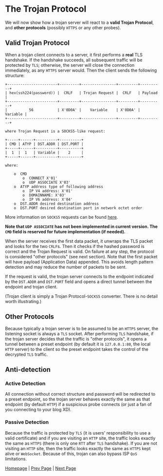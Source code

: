 # The Trojan Protocol

We will now show how a trojan server will react to a **valid Trojan Protocol**, and **other protocols** (possibly `HTTPS` or any other probes).

## Valid Trojan Protocol

When a trojan client connects to a server, it first performs a **real** TLS handshake. If the handshake succeeds, all subsequent traffic will be protected by `TLS`; otherwise, the server will close the connection immediately, as any `HTTPS` server would. Then the client sends the following structure:

```
+-----------------------+---------+----------------+---------+----------+
| hex(ssh224(password)) |  CRLF   | Trojan Request |  CRLF   | Payload  |
+-----------------------+---------+----------------+---------+----------+
|          56           | X'0D0A' |    Variable    | X'0D0A' | Variable |
+-----------------------+---------+----------------+---------+----------+

where Trojan Request is a SOCKS5-like request:

+-----+------+----------+----------+
| CMD | ATYP | DST.ADDR | DST.PORT |
+-----+------+----------+----------+
|  1  |  1   | Variable |    2     |
+-----+------+----------+----------+

where:

    o  CMD
        o  CONNECT X'01'
        o  UDP ASSOCIATE X'03'
    o  ATYP address type of following address
        o  IP V4 address: X'01'
        o  DOMAINNAME: X'03'
        o  IP V6 address: X'04'
    o  DST.ADDR desired destination address
    o  DST.PORT desired destination port in network octet order
```

More information on `SOCKS5` requests can be found [here](https://tools.ietf.org/html/rfc1928).

**Note that `UDP ASSOCIATE` has not been implemented in current version. The `CMD` field is reserved for future implementation (if needed).**

When the server receives the first data packet, it unwraps the TLS packet and looks for the two `CRLF`s. Then it checks if the hashed password is correct and the Trojan Request is valid. On failure at any step, the protocol is considered "other protocols" (see next section). Note that the first packet will have payload (Application Data) appended. This avoids length pattern detection and may reduce the number of packets to be sent.

If the request is valid, the trojan server connects to the endpoint indicated by the `DST.ADDR` and `DST.PORT` field and opens a direct tunnel between the endpoint and trojan client.

(Trojan client is simply a Trojan Protocol-`SOCKS5` converter. There is no detail worth illustrating.)

## Other Protocols

Because typically a trojan server is to be assumed to be an `HTTPS` server, the listening socket is always a `TLS` socket. After performing `TLS` handshake, if the trojan server decides that the traffic is "other protocols", it opens a tunnel between a preset endpoint (by default it is `127.0.0.1:80`, the local `HTTP` server) to the client so the preset endpoint takes the control of the decrypted `TLS` traffic.

## Anti-detection

### Active Detection

All connection without correct structure and password will be redirected to a preset endpoint, so the trojan server behaves exactly the same as that endpoint (by default `HTTP`) if a suspicious probe connects (or just a fan of you connecting to your blog XD).

### Passive Detection

Because the traffic is protected by `TLS` (it is users' responsibility to use a valid certificate) and if you are visiting an `HTTP` site, the traffic looks exactly the same as `HTTPS` (there is only one `RTT` after `TLS` handshake). If you are not visiting an `HTTP` site, then the traffic looks exactly the same as `HTTPS` kept alive or `WebSocket`. Because of this, trojan can also bypass ISP `QoS` limitations.

[Homepage](.) | [Prev Page](overview) | [Next Page](config)
